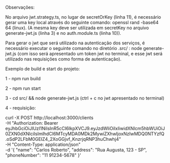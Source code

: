 Observações:

No arquivo jwt.strategy.ts, no lugar de secretOrKey (linha 11), é necessário gerar uma key local através do seguinte comando: openssl rand -base64 64 (linux). (A mesma key deve ser utilizada em secretKey no arquivo generate-jwt.js (linha 3) e no auth.module.ts (linha 10)).

Para gerar o jwt que será utilizado na autenticação dos serviços, é necessário executar o seguinte comando no diretório .src/ : node generate-jwt.js (com isso será apresentado um token jwt no terminal, e esse jwt será utilizado nas requisições como forma de autenticação).

Exemplo de build e start do projeto:

1 - npm run build

2 - npm run start

3 - cd src/ && node generate-jwt.js (ctrl + c no jwt apresentado no terminal)

4 - requisição: 

curl -X POST http://localhost:3000/clients \
-H "Authorization: Bearer eyJhbGciOiJIUzI1NiIsInR5cCI6IkpXVCJ9.eyJzdWIiOiIxIiwidXNlcm5hbWUiOiJ0ZXN0dXNlciIsImlhdCI6MTcyMDA0MDk2MywiZXhwIjoxNzIwMDQ0NTYzfQ.oSdP2LFbM0GEIZ4_2XoGGjvf_KnzrjqRNP3huChwhj4" \
-H "Content-Type: application/json" \
-d '{
  "name": "Carlos Roberto",
  "address": "Rua Augusta, 123 - SP",
  "phoneNumber": "11 91234-5678"
}'
